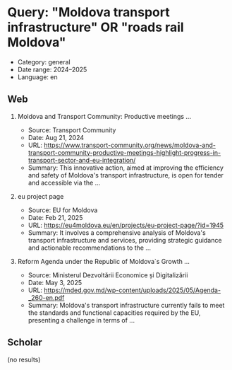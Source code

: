 # Query: "Moldova transport infrastructure" OR "roads rail Moldova"
- Category: general
- Date range: 2024–2025
- Language: en

## Web

1. Moldova and Transport Community: Productive meetings ...
   - Source: Transport Community
   - Date: Aug 21, 2024
   - URL: https://www.transport-community.org/news/moldova-and-transport-community-productive-meetings-highlight-progress-in-transport-sector-and-eu-integration/
   - Summary: This innovative action, aimed at improving the efficiency and safety of Moldova's transport infrastructure, is open for tender and accessible via the ...

2. eu project page
   - Source: EU for Moldova
   - Date: Feb 21, 2025
   - URL: https://eu4moldova.eu/en/projects/eu-project-page/?id=1945
   - Summary: It involves a comprehensive analysis of Moldova's transport infrastructure and services, providing strategic guidance and actionable recommendations to the ...

3. Reform Agenda under the Republic of Moldova`s Growth ...
   - Source: Ministerul Dezvoltării Economice și Digitalizării
   - Date: May 3, 2025
   - URL: https://mded.gov.md/wp-content/uploads/2025/05/Agenda-_260-en.pdf
   - Summary: Moldova's transport infrastructure currently fails to meet the standards and functional capacities required by the EU, presenting a challenge in terms of ...

## Scholar

(no results)

